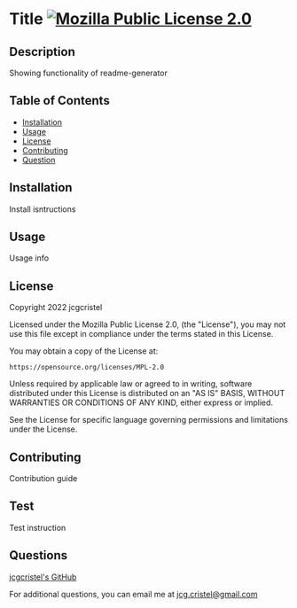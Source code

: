 # Title [![Mozilla Public License 2.0](https://img.shields.io/badge/License-MPL_2.0-brightgreen.svg)](https://opensource.org/licenses/MPL-2.0)

  ## Description
  Showing functionality of readme-generator

  ## Table of Contents
  - [Installation](#installation)
  - [Usage](#usage)
  - [License](#license)
  - [Contributing](#contributing)
  - [Question](#questions)

  ## Installation
  Install isntructions

  ## Usage
  Usage info
  
  ## License
  Copyright 2022 jcgcristel
  
  Licensed under the Mozilla Public License 2.0, (the "License"), you may not use this file except 
  in compliance under the terms stated in this License. 
  
  You may obtain a copy of the License at:
    
    https://opensource.org/licenses/MPL-2.0

  Unless required by applicable law or agreed to in writing, software
  distributed under this License is distributed on an "AS IS" BASIS,
  WITHOUT WARRANTIES OR CONDITIONS OF ANY KIND, either express or implied.

  See the License for specific language governing permissions and
  limitations under the License.
  
  ## Contributing
  Contribution guide

  ## Test
  Test instruction

  ## Questions
  [jcgcristel's GitHub](https://github.com/jcgcristel)

  For additional questions, you can email me at [jcg.cristel@gmail.com](mailto:jcg.cristel@gmail.com.)
